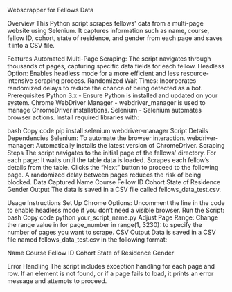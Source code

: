 Webscrapper for Fellows Data

Overview
This Python script scrapes fellows' data from a multi-page website using Selenium. It captures information such as name, course, fellow ID, cohort, state of residence, and gender from each page and saves it into a CSV file.

Features
Automated Multi-Page Scraping: The script navigates through thousands of pages, capturing specific data fields for each fellow.
Headless Option: Enables headless mode for a more efficient and less resource-intensive scraping process.
Randomized Wait Times: Incorporates randomized delays to reduce the chance of being detected as a bot.
Prerequisites
Python 3.x - Ensure Python is installed and updated on your system.
Chrome WebDriver Manager - webdriver_manager is used to manage ChromeDriver installations.
Selenium - Selenium automates browser actions.
Install required libraries with:

bash
Copy code
pip install selenium webdriver-manager
Script Details
Dependencies
Selenium: To automate the browser interaction.
webdriver-manager: Automatically installs the latest version of ChromeDriver.
Scraping Steps
The script navigates to the initial page of the fellows' directory.
For each page:
It waits until the table data is loaded.
Scrapes each fellow’s details from the table.
Clicks the “Next” button to proceed to the following page.
A randomized delay between pages reduces the risk of being blocked.
Data Captured
Name
Course
Fellow ID
Cohort
State of Residence
Gender
Output
The data is saved in a CSV file called fellows_data_test.csv.

Usage Instructions
Set Up Chrome Options:
Uncomment the line in the code to enable headless mode if you don’t need a visible browser.
Run the Script:
bash
Copy code
python your_script_name.py
Adjust Page Range:
Change the range value in for page_number in range(1, 3230): to specify the number of pages you want to scrape.
CSV Output
Data is saved in a CSV file named fellows_data_test.csv in the following format:

Name	Course	Fellow ID	Cohort	State of Residence	Gender

Error Handling
The script includes exception handling for each page and row. If an element is not found, or if a page fails to load, it prints an error message and attempts to proceed.


